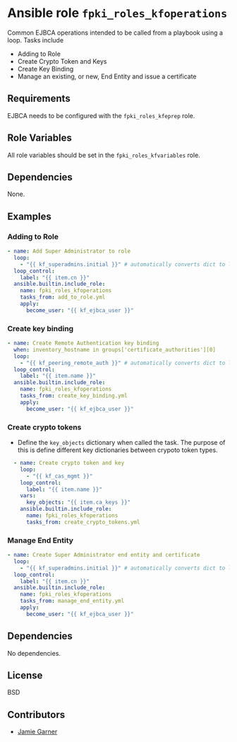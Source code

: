 # Ansible role `fpki_roles_kfoperations`

Common EJBCA operations intended to be called from a playbook using a loop. Tasks include

- Adding to Role
- Create Crypto Token and Keys
- Create Key Binding
- Manage an existing, or new, End Entity and issue a certificate

## Requirements

EJBCA needs to be configured with the `fpki_roles_kfeprep` role.

## Role Variables

All role variables should be set in the `fpki_roles_kfvariables` role.

## Dependencies

None.

## Examples
### Adding to Role

``` yaml
- name: Add Super Administrator to role
  loop: 
    - "{{ kf_superadmins.initial }}" # automatically converts dict to list
  loop_control:
    label: "{{ item.cn }}"
  ansible.builtin.include_role:
    name: fpki_roles_kfoperations
    tasks_from: add_to_role.yml
    apply:
      become_user: "{{ kf_ejbca_user }}"
```

### Create key binding

``` yaml
- name: Create Remote Authentication key binding
  when: inventory_hostname in groups['certificate_authorities'][0]
  loop: 
    - "{{ kf_peering_remote_auth }}" # automatically converts dict to list
  loop_control:
    label: "{{ item.name }}"
  ansible.builtin.include_role:
    name: fpki_roles_kfoperations
    tasks_from: create_key_binding.yml
    apply:
      become_user: "{{ kf_ejbca_user }}"
```

### Create crypto tokens

- Define the `key_objects` dictionary when called the task. The purpose of this is define different key dictionaries between crypoto token types.

``` yaml
  - name: Create crypto token and key
    loop:
      - "{{ kf_cas_mgmt }}"
    loop_control:
      label: "{{ item.name }}"
    vars:
      key_objects: "{{ item.ca_keys }}"
    ansible.builtin.include_role:
      name: fpki_roles_kfoperations
      tasks_from: create_crypto_tokens.yml
```

### Manage End Entity

``` yaml
- name: Create Super Administrator end entity and certificate
  loop:
    - "{{ kf_superadmins.initial }}" # automatically converts dict to list
  loop_control:
    label: "{{ item.cn }}"
  ansible.builtin.include_role:
    name: fpki_roles_kfoperations
    tasks_from: manage_end_entity.yml
    apply:
      become_user: "{{ kf_ejbca_user }}"

```

## Dependencies

No dependencies.

## License

BSD

## Contributors

- [Jamie Garner](https://github.com/jtgarner-keyfactor)